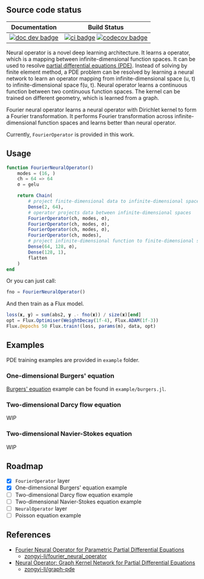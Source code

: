 <script id="MathJax-script" async src="https://cdn.jsdelivr.net/npm/mathjax@3/es5/tex-mml-chtml.js"></script>

## Source code status

| **Documentation** | **Build Status** |
|:-----------------:|:----------------:|
| [![doc dev badge]][doc dev link] | [![ci badge]][ci link] [![codecov badge]][codecov link] |

[doc dev badge]: https://img.shields.io/badge/docs-dev-blue.svg
[doc dev link]: https://foldfelis.github.io/NeuralOperators.jl//dev

[ci badge]: https://github.com/foldfelis/NeuralOperators.jl/actions/workflows/CI.yml/badge.svg
[ci link]: https://github.com/foldfelis/NeuralOperators.jl/actions/workflows/CI.yml
[codecov badge]: https://codecov.io/gh/foldfelis/NeuralOperators.jl/branch/master/graph/badge.svg?token=JQH3MP1Y9R
[codecov link]: https://codecov.io/gh/foldfelis/NeuralOperators.jl

Neural operator is a novel deep learning architecture. It learns a operator, which is a mapping
between infinite-dimensional function spaces. It can be used to resolve [partial differential equations (PDE)](https://en.wikipedia.org/wiki/Partial_differential_equation).
Instead of solving by finite element method, a PDE problem can be resolved by learning a neural network to learn an operator
mapping from infinite-dimensional space (u, t) to infinite-dimensional space f(u, t). Neural operator learns a continuous function
between two continuous function spaces. The kernel can be trained on different geometry, which is learned from a graph.

Fourier neural operator learns a neural operator with Dirichlet kernel to form a Fourier transformation. It performs Fourier transformation across infinite-dimensional function spaces and learns better than neural operator.

Currently, `FourierOperator` is provided in this work.

## Usage

```julia
function FourierNeuralOperator()
    modes = (16, )
    ch = 64 => 64
    σ = gelu

    return Chain(
        # project finite-dimensional data to infinite-dimensional space
        Dense(2, 64),
        # operator projects data between infinite-dimensional spaces
        FourierOperator(ch, modes, σ),
        FourierOperator(ch, modes, σ),
        FourierOperator(ch, modes, σ),
        FourierOperator(ch, modes),
        # project infinite-dimensional function to finite-dimensional space
        Dense(64, 128, σ),
        Dense(128, 1),
        flatten
    )
end
```

Or you can just call:

```julia
fno = FourierNeuralOperator()
```

And then train as a Flux model.

```julia
loss(𝐱, 𝐲) = sum(abs2, 𝐲 .- fno(𝐱)) / size(𝐱)[end]
opt = Flux.Optimiser(WeightDecay(1f-4), Flux.ADAM(1f-3))
Flux.@epochs 50 Flux.train!(loss, params(m), data, opt)
```

## Examples

PDE training examples are provided in `example` folder.

### One-dimensional Burgers' equation

[Burgers' equation](https://en.wikipedia.org/wiki/Burgers%27_equation) example can be found in `example/burgers.jl`.

### Two-dimensional Darcy flow equation

WIP

### Two-dimensional Navier-Stokes equation

WIP

## Roadmap

- [x] `FourierOperator` layer
- [x] One-dimensional Burgers' equation example
- [ ] Two-dimensional Darcy flow equation example
- [ ] Two-dimensional Navier-Stokes equation example
- [ ] `NeuralOperator` layer
- [ ] Poisson equation example

## References

- [Fourier Neural Operator for Parametric Partial Differential Equations](https://arxiv.org/abs/2010.08895)
  - [zongyi-li/fourier_neural_operator](https://github.com/zongyi-li/fourier_neural_operator)
- [Neural Operator: Graph Kernel Network for Partial Differential Equations](https://arxiv.org/abs/2003.03485)
  - [zongyi-li/graph-pde](https://github.com/zongyi-li/graph-pde)
